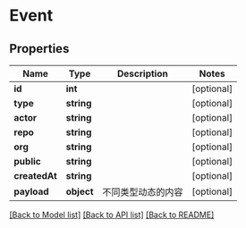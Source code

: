 # Event

## Properties
Name | Type | Description | Notes
------------ | ------------- | ------------- | -------------
**id** | **int** |  | [optional] 
**type** | **string** |  | [optional] 
**actor** | **string** |  | [optional] 
**repo** | **string** |  | [optional] 
**org** | **string** |  | [optional] 
**public** | **string** |  | [optional] 
**createdAt** | **string** |  | [optional] 
**payload** | **object** | 不同类型动态的内容 | [optional] 

[[Back to Model list]](../../README.md#documentation-for-models) [[Back to API list]](../../README.md#documentation-for-api-endpoints) [[Back to README]](../../README.md)


